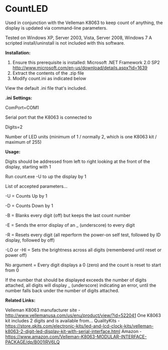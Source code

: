 # CountLED
Used in conjunction with the Velleman K8063 to keep count of anything, the display is updated via command-line parameters.

Tested on Windows XP, Server 2003, Vista, Server 2008, Windows 7
A scripted install/uninstall is not included with this software.

<b>Installation:</b>

1) Ensure this prerequisite is installed: Microsoft .NET Framework 2.0 SP2
http://www.microsoft.com/en-us/download/details.aspx?id=1639
2) Extract the contents of the .zip file
3) Modify count.ini as indicated below

View the default .ini file that's included.

<b>.ini Settings:</b>

ComPort=COM1

Serial port that the K8063 is connected to

Digits=2

Number of LED units (minimum of 1 / normally 2, which is one K8063 kit / maximum of 255)

<b>Usage:</b>

Digits should be addressed from left to right looking at the front of the display, starting with 1

Run count.exe -U to up the display by 1

List of accepted parameters...

-U = Counts Up by 1

-D = Counts Down by 1

-B = Blanks every digit (off) but keeps the last count number

-E = Sends the error display of an _ (underscore) to every digit

-R = Resets every digit (all reperform the power-on self test, followed by ID display, followed by off)

-LO or -HI = Sets the brightness across all digits (remembered until reset or power off)

No argument = Every digit displays a 0 (zero) and the count is reset to start from 0

If the number that should be displayed exceeds the number of digits attached, all digits will display _ (underscore) indicating an error, until the number falls back under the number of digits attached.

<b>Related Links:</b>

Velleman K8063 manufacturer site - http://www.vellemanusa.com/us/enu/product/view/?id=522041
One K8063 kit includes 2 digits and is available from...
QualityKits - https://store.qkits.com/electronic-kits/led-and-lcd-clock-kits/velleman-k8063-2-digit-led-display-kit-with-serial-interface.html
Amazon - https://www.amazon.com/Velleman-K8063-MODULAR-INTERFACE-PACKAGE/dp/B001IRV6LQ
